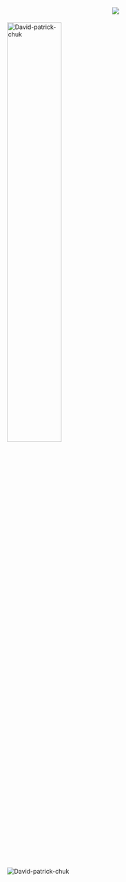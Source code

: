 <h1 align="center">
  <a href="https://git.io/typing-svg">
    <img src="https://readme-typing-svg.herokuapp.com/?lines=Hello,+There!+👋;This+is+David+Patty....;Nice+to+meet+you!&center=true&size=30">
  </a>
</h1>
<p><img align="center" style="width:50%" src="https://github-readme-streak-stats.herokuapp.com/?user=David-patrick-chuks&theme=highcontrast" alt="David-patrick-chuk" /></p>
<p align="left"> <img src="https://komarev.com/ghpvc/?username=David-patrick-chuks&label=Profile%20views&color=0e75b6&style=flat-square" alt="David-patrick-chuk" /> </p>





